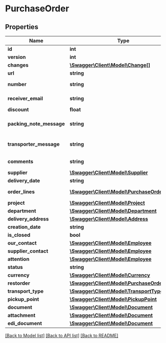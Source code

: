 # PurchaseOrder

## Properties
Name | Type | Description | Notes
------------ | ------------- | ------------- | -------------
**id** | **int** |  | [optional] 
**version** | **int** |  | [optional] 
**changes** | [**\Swagger\Client\Model\Change[]**](Change.md) |  | [optional] 
**url** | **string** |  | [optional] 
**number** | **string** | Purchase order number | [optional] 
**receiver_email** | **string** | Email when purchase order is send by email. | [optional] 
**discount** | **float** | Discount Percentage | [optional] 
**packing_note_message** | **string** | Message on packing note.Wholesaler specific. | [optional] 
**transporter_message** | **string** | Message to transporter.Wholesaler specific. | [optional] 
**comments** | **string** | Delivery information and invoice comments | [optional] 
**supplier** | [**\Swagger\Client\Model\Supplier**](Supplier.md) |  | 
**delivery_date** | **string** |  | 
**order_lines** | [**\Swagger\Client\Model\PurchaseOrderline[]**](PurchaseOrderline.md) | Order lines tied to the purchase order | [optional] 
**project** | [**\Swagger\Client\Model\Project**](Project.md) |  | [optional] 
**department** | [**\Swagger\Client\Model\Department**](Department.md) |  | [optional] 
**delivery_address** | [**\Swagger\Client\Model\Address**](Address.md) |  | [optional] 
**creation_date** | **string** |  | [optional] 
**is_closed** | **bool** |  | [optional] 
**our_contact** | [**\Swagger\Client\Model\Employee**](Employee.md) |  | 
**supplier_contact** | [**\Swagger\Client\Model\Employee**](Employee.md) |  | [optional] 
**attention** | [**\Swagger\Client\Model\Employee**](Employee.md) |  | [optional] 
**status** | **string** |  | [optional] 
**currency** | [**\Swagger\Client\Model\Currency**](Currency.md) |  | [optional] 
**restorder** | [**\Swagger\Client\Model\PurchaseOrder**](PurchaseOrder.md) |  | [optional] 
**transport_type** | [**\Swagger\Client\Model\TransportType**](TransportType.md) |  | [optional] 
**pickup_point** | [**\Swagger\Client\Model\PickupPoint**](PickupPoint.md) |  | [optional] 
**document** | [**\Swagger\Client\Model\Document**](Document.md) |  | [optional] 
**attachment** | [**\Swagger\Client\Model\Document**](Document.md) |  | [optional] 
**edi_document** | [**\Swagger\Client\Model\Document**](Document.md) |  | [optional] 

[[Back to Model list]](../../README.md#documentation-for-models) [[Back to API list]](../../README.md#documentation-for-api-endpoints) [[Back to README]](../../README.md)

